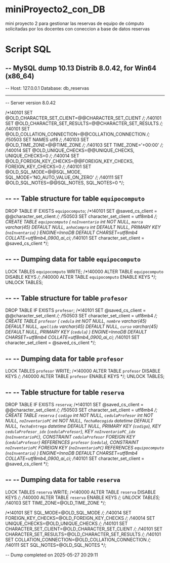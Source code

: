 # miniProyecto2_con_DB
mini proyecto 2 para gestionar las reservas de equipo de cómputo solicitadas por los docentes con coneccion a base de datos reservas

Script SQL
========================================================
-- MySQL dump 10.13  Distrib 8.0.42, for Win64 (x86_64)
--
-- Host: 127.0.0.1    Database: db_reservas
-- ------------------------------------------------------
-- Server version	8.0.42

/*!40101 SET @OLD_CHARACTER_SET_CLIENT=@@CHARACTER_SET_CLIENT */;
/*!40101 SET @OLD_CHARACTER_SET_RESULTS=@@CHARACTER_SET_RESULTS */;
/*!40101 SET @OLD_COLLATION_CONNECTION=@@COLLATION_CONNECTION */;
/*!50503 SET NAMES utf8 */;
/*!40103 SET @OLD_TIME_ZONE=@@TIME_ZONE */;
/*!40103 SET TIME_ZONE='+00:00' */;
/*!40014 SET @OLD_UNIQUE_CHECKS=@@UNIQUE_CHECKS, UNIQUE_CHECKS=0 */;
/*!40014 SET @OLD_FOREIGN_KEY_CHECKS=@@FOREIGN_KEY_CHECKS, FOREIGN_KEY_CHECKS=0 */;
/*!40101 SET @OLD_SQL_MODE=@@SQL_MODE, SQL_MODE='NO_AUTO_VALUE_ON_ZERO' */;
/*!40111 SET @OLD_SQL_NOTES=@@SQL_NOTES, SQL_NOTES=0 */;

--
-- Table structure for table `equipocomputo`
--

DROP TABLE IF EXISTS `equipocomputo`;
/*!40101 SET @saved_cs_client     = @@character_set_client */;
/*!50503 SET character_set_client = utf8mb4 */;
CREATE TABLE `equipocomputo` (
  `noInventario` int NOT NULL,
  `marca` varchar(45) DEFAULT NULL,
  `anhoCompra` int DEFAULT NULL,
  PRIMARY KEY (`noInventario`)
) ENGINE=InnoDB DEFAULT CHARSET=utf8mb4 COLLATE=utf8mb4_0900_ai_ci;
/*!40101 SET character_set_client = @saved_cs_client */;

--
-- Dumping data for table `equipocomputo`
--

LOCK TABLES `equipocomputo` WRITE;
/*!40000 ALTER TABLE `equipocomputo` DISABLE KEYS */;
/*!40000 ALTER TABLE `equipocomputo` ENABLE KEYS */;
UNLOCK TABLES;

--
-- Table structure for table `profesor`
--

DROP TABLE IF EXISTS `profesor`;
/*!40101 SET @saved_cs_client     = @@character_set_client */;
/*!50503 SET character_set_client = utf8mb4 */;
CREATE TABLE `profesor` (
  `cedula` int NOT NULL,
  `nombre` varchar(45) DEFAULT NULL,
  `apellido` varchar(45) DEFAULT NULL,
  `curso` varchar(45) DEFAULT NULL,
  PRIMARY KEY (`cedula`)
) ENGINE=InnoDB DEFAULT CHARSET=utf8mb4 COLLATE=utf8mb4_0900_ai_ci;
/*!40101 SET character_set_client = @saved_cs_client */;

--
-- Dumping data for table `profesor`
--

LOCK TABLES `profesor` WRITE;
/*!40000 ALTER TABLE `profesor` DISABLE KEYS */;
/*!40000 ALTER TABLE `profesor` ENABLE KEYS */;
UNLOCK TABLES;

--
-- Table structure for table `reserva`
--

DROP TABLE IF EXISTS `reserva`;
/*!40101 SET @saved_cs_client     = @@character_set_client */;
/*!50503 SET character_set_client = utf8mb4 */;
CREATE TABLE `reserva` (
  `codigo` int NOT NULL,
  `cedulaProfesor` int NOT NULL,
  `noInventarioPC` int NOT NULL,
  `fechaRecogida` datetime DEFAULT NULL,
  `fechaEntrega` datetime DEFAULT NULL,
  PRIMARY KEY (`codigo`),
  KEY `cedulaProfesor_idx` (`cedulaProfesor`),
  KEY `noInventarioPC_idx` (`noInventarioPC`),
  CONSTRAINT `cedulaProfesor` FOREIGN KEY (`cedulaProfesor`) REFERENCES `profesor` (`cedula`),
  CONSTRAINT `noInventarioPC` FOREIGN KEY (`noInventarioPC`) REFERENCES `equipocomputo` (`noInventario`)
) ENGINE=InnoDB DEFAULT CHARSET=utf8mb4 COLLATE=utf8mb4_0900_ai_ci;
/*!40101 SET character_set_client = @saved_cs_client */;

--
-- Dumping data for table `reserva`
--

LOCK TABLES `reserva` WRITE;
/*!40000 ALTER TABLE `reserva` DISABLE KEYS */;
/*!40000 ALTER TABLE `reserva` ENABLE KEYS */;
UNLOCK TABLES;
/*!40103 SET TIME_ZONE=@OLD_TIME_ZONE */;

/*!40101 SET SQL_MODE=@OLD_SQL_MODE */;
/*!40014 SET FOREIGN_KEY_CHECKS=@OLD_FOREIGN_KEY_CHECKS */;
/*!40014 SET UNIQUE_CHECKS=@OLD_UNIQUE_CHECKS */;
/*!40101 SET CHARACTER_SET_CLIENT=@OLD_CHARACTER_SET_CLIENT */;
/*!40101 SET CHARACTER_SET_RESULTS=@OLD_CHARACTER_SET_RESULTS */;
/*!40101 SET COLLATION_CONNECTION=@OLD_COLLATION_CONNECTION */;
/*!40111 SET SQL_NOTES=@OLD_SQL_NOTES */;

-- Dump completed on 2025-05-27 20:29:11

